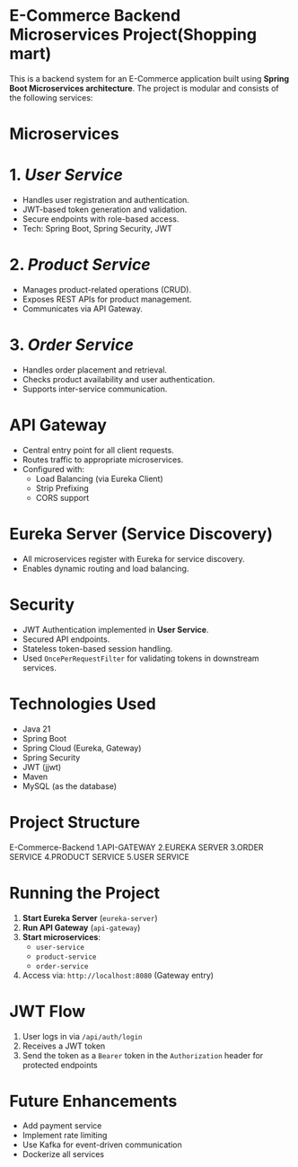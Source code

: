 
# E-Commerce Backend Microservices Project(Shopping mart)

This is a backend system for an E-Commerce application built using **Spring Boot Microservices architecture**. The project is modular and consists of the following services:

# Microservices

# 1. *User Service*
- Handles user registration and authentication.
- JWT-based token generation and validation.
- Secure endpoints with role-based access.
- Tech: Spring Boot, Spring Security, JWT

# 2. *Product Service*
- Manages product-related operations (CRUD).
- Exposes REST APIs for product management.
- Communicates via API Gateway.

# 3. *Order Service*
- Handles order placement and retrieval.
- Checks product availability and user authentication.
- Supports inter-service communication.

# API Gateway
- Central entry point for all client requests.
- Routes traffic to appropriate microservices.
- Configured with:
  - Load Balancing (via Eureka Client)
  - Strip Prefixing
  - CORS support

# Eureka Server (Service Discovery)
- All microservices register with Eureka for service discovery.
- Enables dynamic routing and load balancing.

# Security
- JWT Authentication implemented in **User Service**.
- Secured API endpoints.
- Stateless token-based session handling.
- Used `OncePerRequestFilter` for validating tokens in downstream services.

# Technologies Used
- Java 21
- Spring Boot
- Spring Cloud (Eureka, Gateway)
- Spring Security
- JWT (jjwt)
- Maven
- MySQL (as the database)

# Project Structure
E-Commerce-Backend
1.API-GATEWAY
2.EUREKA SERVER
3.ORDER SERVICE
4.PRODUCT SERVICE
5.USER SERVICE

# Running the Project

1. **Start Eureka Server** (`eureka-server`)
2. **Run API Gateway** (`api-gateway`)
3. **Start microservices**:
   - `user-service`
   - `product-service`
   - `order-service`
4. Access via: `http://localhost:8080` (Gateway entry)
   
# JWT Flow
1. User logs in via `/api/auth/login`
2. Receives a JWT token
3. Send the token as a `Bearer` token in the `Authorization` header for protected endpoints

# Future Enhancements
- Add payment service
- Implement rate limiting
- Use Kafka for event-driven communication
- Dockerize all services

